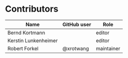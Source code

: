# Contributors

Name | GitHub user | Role
--- | --- | ---
Bernd Kortmann | | editor
Kerstin Lunkenheimer | | editor
Robert Forkel | @xrotwang | maintainer

